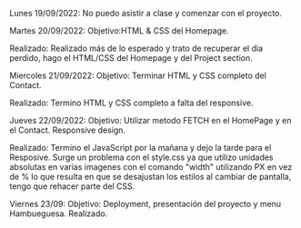 Lunes 19/09/2022: No puedo asistir a clase y comenzar con el proyecto.

Martes 20/09/2022:
Objetivo:HTML & CSS del Homepage.

Realizado: Realizado más de lo esperado y trato de recuperar el dia perdido, hago el HTML/CSS del Homepage y del Project section.

Miercoles 21/09/2022:
Objetivo: Terminar HTML y CSS completo del Contact.

Realizado: Termino HTML y CSS completo a falta del responsive.

Jueves 22/09/2022:
Objetivo: Utilizar metodo FETCH en el HomePage y en el Contact. Responsive design.

Realizado: Termino el JavaScript por la mañana y dejo la tarde para el Resposive.
Surge un problema con el style.css ya que utilizo unidades absolutas en varias imagenes con el comando "width" utilizando PX en vez de % lo que resulta en que se desajustan los estilos al cambiar de pantalla, tengo que rehacer parte del CSS.

Viernes 23/09:
Objetivo: Deployment, presentación del proyecto y menu Hambueguesa.
Realizado.